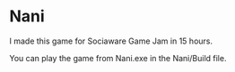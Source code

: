 # Nani
I made this game for Sociaware Game Jam in 15 hours.

You can play the game from Nani.exe in the Nani/Build file.
